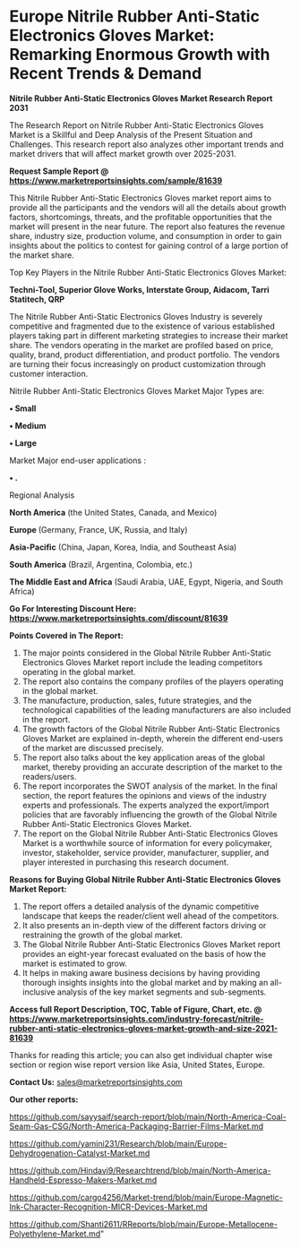 # Europe Nitrile Rubber Anti-Static Electronics Gloves Market: Remarking Enormous Growth with Recent Trends & Demand

<strong>Nitrile Rubber Anti-Static Electronics Gloves Market Research Report 2031</strong>

The Research Report on Nitrile Rubber Anti-Static Electronics Gloves Market is a Skillful and Deep Analysis of the Present Situation and Challenges. This research report also analyzes other important trends and market drivers that will affect market growth over 2025-2031.

<strong>Request Sample Report @ <a href=https://www.marketreportsinsights.com/sample/81639>https://www.marketreportsinsights.com/sample/81639</a></strong>

This Nitrile Rubber Anti-Static Electronics Gloves market report aims to provide all the participants and the vendors will all the details about growth factors, shortcomings, threats, and the profitable opportunities that the market will present in the near future. The report also features the revenue share, industry size, production volume, and consumption in order to gain insights about the politics to contest for gaining control of a large portion of the market share.

Top Key Players in the Nitrile Rubber Anti-Static Electronics Gloves Market:

<strong>Techni-Tool, Superior Glove Works, Interstate Group, Aidacom, Tarri Statitech, QRP</strong>

The Nitrile Rubber Anti-Static Electronics Gloves Industry is severely competitive and fragmented due to the existence of various established players taking part in different marketing strategies to increase their market share. The vendors operating in the market are profiled based on price, quality, brand, product differentiation, and product portfolio. The vendors are turning their focus increasingly on product customization through customer interaction.

Nitrile Rubber Anti-Static Electronics Gloves Market Major Types are:

<strong>• Small

• Medium

• Large</strong>

Market Major end-user applications :

<strong>• .</strong>

Regional Analysis

</u><strong><b>North America</b></strong> (the United States, Canada, and Mexico)

<strong><b>Europe </b></strong>(Germany, France, UK, Russia, and Italy)

<strong><b>Asia-Pacific</b></strong> (China, Japan, Korea, India, and Southeast Asia)

<strong><b>South America</b></strong> (Brazil, Argentina, Colombia, etc.)

<strong><b>The Middle East and Africa</b></strong> (Saudi Arabia, UAE, Egypt, Nigeria, and South Africa)

<strong>Go For Interesting Discount Here: <a href=https://www.marketreportsinsights.com/discount/81639>https://www.marketreportsinsights.com/discount/81639</a></strong>

<strong>Points Covered in The Report:</strong>
<ol>
  <li>The major points considered in the Global Nitrile Rubber Anti-Static Electronics Gloves Market report include the leading competitors operating in the global market.</li>
  <li>The report also contains the company profiles of the players operating in the global market.</li>
  <li>The manufacture, production, sales, future strategies, and the technological capabilities of the leading manufacturers are also included in the report.</li>
  <li>The growth factors of the Global Nitrile Rubber Anti-Static Electronics Gloves Market are explained in-depth, wherein the different end-users of the market are discussed precisely.</li>
  <li>The report also talks about the key application areas of the global market, thereby providing an accurate description of the market to the readers/users.</li>
  <li>The report incorporates the SWOT analysis of the market. In the final section, the report features the opinions and views of the industry experts and professionals. The experts analyzed the export/import policies that are favorably influencing the growth of the Global Nitrile Rubber Anti-Static Electronics Gloves Market.</li>
  <li>The report on the Global Nitrile Rubber Anti-Static Electronics Gloves Market is a worthwhile source of information for every policymaker, investor, stakeholder, service provider, manufacturer, supplier, and player interested in purchasing this research document.</li>
</ol>
<strong>Reasons for Buying Global Nitrile Rubber Anti-Static Electronics Gloves Market Report:</strong>

<ol>
  <li>The report offers a detailed analysis of the dynamic competitive landscape that keeps the reader/client well ahead of the competitors.</li>
  <li>It also presents an in-depth view of the different factors driving or restraining the growth of the global market.</li>
  <li>The Global Nitrile Rubber Anti-Static Electronics Gloves Market report provides an eight-year forecast evaluated on the basis of how the market is estimated to grow.</li>
  <li>It helps in making aware business decisions by having providing thorough insights insights into the global market and by making an all-inclusive analysis of the key market segments and sub-segments.</li>
</ol>
<strong>Access full Report Description, TOC, Table of Figure, Chart, etc. @ <a href=https://www.marketreportsinsights.com/industry-forecast/nitrile-rubber-anti-static-electronics-gloves-market-growth-and-size-2021-81639>https://www.marketreportsinsights.com/industry-forecast/nitrile-rubber-anti-static-electronics-gloves-market-growth-and-size-2021-81639</a></strong>


Thanks for reading this article; you can also get individual chapter wise section or region wise report version like Asia, United States, Europe.

<strong>Contact Us:</strong>
sales@marketreportsinsights.com

<strong>Our other reports:</strong>

<a href=https://github.com/sayysaif/search-report/blob/main/North-America-Coal-Seam-Gas-CSG/North-America-Packaging-Barrier-Films-Market.md>https://github.com/sayysaif/search-report/blob/main/North-America-Coal-Seam-Gas-CSG/North-America-Packaging-Barrier-Films-Market.md</a>

<a href=https://github.com/yamini231/Research/blob/main/Europe-Dehydrogenation-Catalyst-Market.md>https://github.com/yamini231/Research/blob/main/Europe-Dehydrogenation-Catalyst-Market.md</a>

<a href=https://github.com/Hindavi9/Researchtrend/blob/main/North-America-Handheld-Espresso-Makers-Market.md>https://github.com/Hindavi9/Researchtrend/blob/main/North-America-Handheld-Espresso-Makers-Market.md</a>

<a href=https://github.com/cargo4256/Market-trend/blob/main/Europe-Magnetic-Ink-Character-Recognition-MICR-Devices-Market.md>https://github.com/cargo4256/Market-trend/blob/main/Europe-Magnetic-Ink-Character-Recognition-MICR-Devices-Market.md</a>

<a href=https://github.com/Shanti2611/RReports/blob/main/Europe-Metallocene-Polyethylene-Market.md>https://github.com/Shanti2611/RReports/blob/main/Europe-Metallocene-Polyethylene-Market.md</a>"

